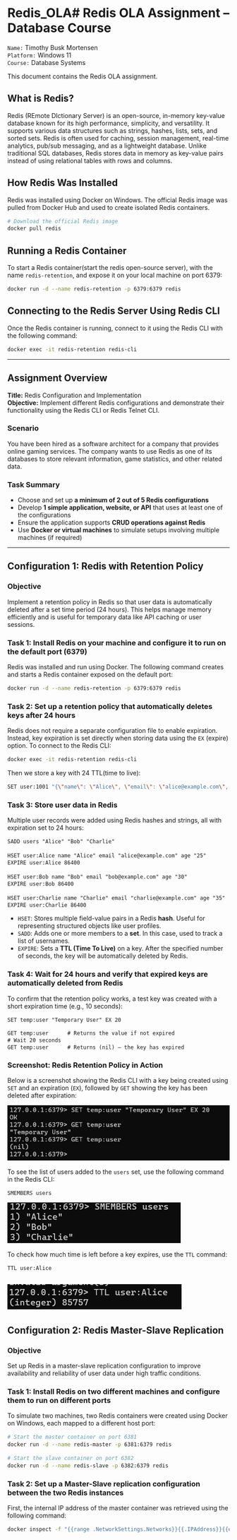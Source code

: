 # Redis_OLA# Redis OLA Assignment – Database Course

`Name:` Timothy Busk Mortensen  
`Platform:` Windows 11  
`Course:` Database Systems

This document contains the Redis OLA assignment.

## What is Redis?

Redis (REmote DIctionary Server) is an open-source, in-memory key-value database known for its high performance, simplicity, and versatility. It supports various data structures such as strings, hashes, lists, sets, and sorted sets. Redis is often used for caching, session management, real-time analytics, pub/sub messaging, and as a lightweight database. Unlike traditional SQL databases, Redis stores data in memory as key-value pairs instead of using relational tables with rows and columns.

## How Redis Was Installed

Redis was installed using Docker on Windows. The official Redis image was pulled from Docker Hub and used to create isolated Redis containers.

```bash
# Download the official Redis image
docker pull redis
```

## Running a Redis Container

To start a Redis container(start the redis open-source server), with the name `redis-retention`, and expose it on your local machine on port 6379:

```bash
docker run -d --name redis-retention -p 6379:6379 redis
```

## Connecting to the Redis Server Using Redis CLI

Once the Redis container is running, connect to it using the Redis CLI with the following command:

```bash
docker exec -it redis-retention redis-cli
```

---


## Assignment Overview

**Title:** Redis Configuration and Implementation  
**Objective:** Implement different Redis configurations and demonstrate their functionality using the Redis CLI or Redis Telnet CLI.

### Scenario
You have been hired as a software architect for a company that provides online gaming services. The company wants to use Redis as one of its databases to store relevant information, game statistics, and other related data.

### Task Summary
- Choose and set up **a minimum of 2 out of 5 Redis configurations**
- Develop **1 simple application, website, or API** that uses at least one of the configurations
- Ensure the application supports **CRUD operations against Redis**
- Use **Docker or virtual machines** to simulate setups involving multiple machines (if required)
---


## Configuration 1: Redis with Retention Policy

### Objective
Implement a retention policy in Redis so that user data is automatically deleted after a set time period (24 hours). This helps manage memory efficiently and is useful for temporary data like API caching or user sessions.

### Task 1: Install Redis on your machine and configure it to run on the default port (6379)

Redis was installed and run using Docker. The following command creates and starts a Redis container exposed on the default port:

```bash
docker run -d --name redis-retention -p 6379:6379 redis
```



### Task 2: Set up a retention policy that automatically deletes keys after 24 hours

Redis does not require a separate configuration file to enable expiration. Instead, key expiration is set directly when storing data using the `EX` (expire) option. To connect to the Redis CLI:

```bash
docker exec -it redis-retention redis-cli
```

Then we store a key with 24 TTL(time to live):
```bash
SET user:1001 "{\"name\": \"Alice\", \"email\": \"alice@example.com\", \"age\": \"25\"}" EX 86400
```



### Task 3: Store user data in Redis

Multiple user records were added using Redis hashes and strings, all with expiration set to 24 hours:

```redis
SADD users "Alice" "Bob" "Charlie"

HSET user:Alice name "Alice" email "alice@example.com" age "25"
EXPIRE user:Alice 86400

HSET user:Bob name "Bob" email "bob@example.com" age "30"
EXPIRE user:Bob 86400

HSET user:Charlie name "Charlie" email "charlie@example.com" age "35"
EXPIRE user:Charlie 86400
```

- `HSET`: Stores multiple field-value pairs in a Redis **hash**. Useful for representing structured objects like user profiles.
- `SADD`: Adds one or more members to a **set**. In this case, used to track a list of usernames.
- `EXPIRE`: Sets a **TTL (Time To Live)** on a key. After the specified number of seconds, the key will be automatically deleted by Redis.


### Task 4: Wait for 24 hours and verify that expired keys are automatically deleted from Redis

To confirm that the retention policy works, a test key was created with a short expiration time (e.g., 10 seconds):

```redis
SET temp:user "Temporary User" EX 20
```

```redis
GET temp:user      # Returns the value if not expired
# Wait 20 seconds
GET temp:user      # Returns (nil) – the key has expired
```

### Screenshot: Redis Retention Policy in Action

Below is a screenshot showing the Redis CLI with a key being created using `SET` and an expiration (`EX`), followed by `GET` showing the key has been deleted after expiration:

![Redis retention CLI example](1.jpg)

To see the list of users added to the `users` set, use the following command in the Redis CLI:

```redis
SMEMBERS users
```
![Show users](2.png)


To check how much time is left before a key expires, use the `TTL` command:

```redis
TTL user:Alice
```
![Show TTL](3.png)
---

## Configuration 2: Redis Master-Slave Replication

### Objective
Set up Redis in a master-slave replication configuration to improve availability and reliability of user data under high traffic conditions.



### Task 1: Install Redis on two different machines and configure them to run on different ports

To simulate two machines, two Redis containers were created using Docker on Windows, each mapped to a different host port:

```bash
# Start the master container on port 6381
docker run -d --name redis-master -p 6381:6379 redis
```

```bash
# Start the slave container on port 6382
docker run -d --name redis-slave -p 6382:6379 redis
```

### Task 2: Set up a Master-Slave replication configuration between the two Redis instances

First, the internal IP address of the master container was retrieved using the following command:

```bash
docker inspect -f "{{range .NetworkSettings.Networks}}{{.IPAddress}}{{end}}" redis-master
```